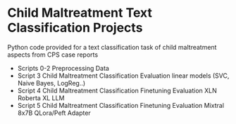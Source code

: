# Child Maltreatment Text Classification Projects
Python code provided for a text classification task of child maltreatment aspects from CPS case reports
- Scripts 0-2 Preprocessing Data
- Script 3 Child Maltreatment Classification Evaluation linear models (SVC, Naive Bayes, LogReg..)
- Script 4 Child Maltreatment Classification Finetuning Evaluation XLN Roberta XL LLM
- Script 5 Child Maltreatment Classification Finetuning Evaluation Mixtral 8x7B QLora/Peft Adapter




